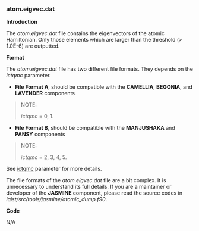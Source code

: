 ### atom.eigvec.dat

**Introduction**

The *atom.eigvec.dat* file contains the eigenvectors of the atomic Hamiltonian. Only those elements which are larger than the threshold (> 1.0E-6) are outputted.

**Format**

The *atom.eigvec.dat* file has two different file formats. They depends on the *ictqmc* parameter.

* **File Format A**, should be compatible with the **CAMELLIA**, **BEGONIA**, and **LAVENDER** components
> NOTE:
> 
> *ictqmc* = 0, 1.

* **File Format B**, should be compatible with the **MANJUSHAKA** and **PANSY** components
> NOTE:
> 
> *ictqmc* = 2, 3, 4, 5.

See [ictqmc](p_ictqmc.md) parameter for more details.

The file formats of the *atom.eigvec.dat* file are a bit complex. It is unnecessary to understand its full details. If you are a maintainer or developer of the **JASMINE** component, please read the source codes in *iqist/src/tools/jasmine/atomic_dump.f90*.

**Code**

N/A